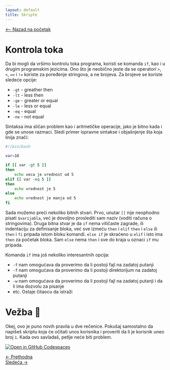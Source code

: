 ```yaml
---
layout: default
title: Skripte
---
```


<link rel="stylesheet" href="/UNIX-beginner-course/assets/css/custom.css">

 
<script>
  window.dataLayer = window.dataLayer || [];
  function gtag(){dataLayer.push(arguments);}
  gtag('js', new Date());
  gtag('config', 'G-Q6NY1G1P9S');
</script>
<script defer data-domain="dianasantavec.github.io/unix-beginner-course" src="https://unix.psc.vl.ba.node.igorsikuljak.rs/js/script.js"></script>

<div style="margin-bottom: 1em;">
  <a href="/UNIX-beginner-course/" class="button-nav">⟵ Nazad na početak</a>
</div>

# Kontrola toka
Da bi mogli da vršimo kontrolu toka programa, koristi se komanda `if`, kao i u drugim programskim jezicima. Ono što je neobično jeste da se operatori `>`, `<`, `==` i `!=` koriste za poređenje stringova, a ne brojeva. Za brojeve se koriste sledeće opcije:
  * `-gt` - greather then
  * `-lt` - less then
  * `-ge` - greater or equal
  * `-le` - less or equal
  * `-eq` - equal
  * `-ne` - not equal

Sintaksa ima sličan problem kao i aritmetičke operacije, jako je bitno kada i gde se unose razmaci. Sledi primer ispravne sintakse i objašnjenje šta koja linija znači:
```bash
#!/bin/bash

var=10

if [[ var -gt 5 ]]
then
    echo veca je vrednost od 5
elif [[ var -eq 5 ]]
then
    echo vrednost je 5
else
    echo vrednost je manja od 5
fi
```
Sada možemo preći nekoliko bitnih stvari. Prvo, unutar `[[` nije neophodno pisati `$varijabla`, već je dovoljno proslediti sam naziv (voditi računa o stringovima). Druga bitna stvar je da `if` nema vitičaste zagrade, ili indentaciju za definisanje bloka, već sve izmeću `then` i `elif` `then` i `else` ili `then` i `fi` pripada istom bloku komandi. `else if` je skraćeno u `elif` i isto ima `then` za početak bloka. Sam `else` nema `then` i sve do kraja u oznaci `if` mu pripada.

Komanda `if` ima još nekoliko interesantnih opcija:
  * `-f` nam omogućava da proverimo da li postoji fajl na zadatoj putanji
  * `-f` nam omogućava da proverimo da li postoji direktorijum na zadatoj putanji
  * `-w` nam omogućava da proverimo da li postoji fajl na zadatoj putanji i da li ima dozvolu za pisanje
  * etc. Ostaje čitaocu da istraži

# Vežba 👷
Okej, ovo je puno novih pravila u dve rečenice. Pokušaj samostalno da napišeš skriptu koja će očitati unos korisnika i proveriti da li je korisnik uneo broj `1`. Kada ovo savladaš, petlje neće biti problem.

[![Open in GitHub Codespaces](https://github.com/codespaces/badge.svg)](https://github.com/codespaces/new/?repo=dianasantavec/UNIX-beginner-course&devcontainer_path=.devcontainer/devcontainer.json)

<div class="nav-buttons-wrapper">
  <div class="nav-left">
    <a href="6_8-aritmeticke_operacije.html" class="button-nav">← Prethodna</a>
  </div>
  <div class="nav-right">
    <a href="6_10-while.html" class="button-nav">Sledeća →</a>
  </div>
</div>